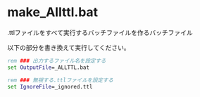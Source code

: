 # make_Allttl.bat
.ttlファイルをすべて実行するバッチファイルを作るバッチファイル

以下の部分を書き換えて実行してください。

```bat
rem ### 出力するファイル名を設定する
set OutputFile=_ALLTTL.bat

rem ### 無視する.ttlファイルを設定する
set IgnoreFile=_ignored.ttl
```
